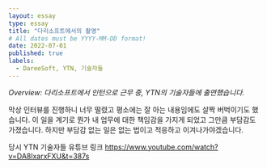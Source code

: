 ```yaml
---
layout: essay
type: essay
title: "다리소프트에서의 촬영"
# All dates must be YYYY-MM-DD format!
date: 2022-07-01
published: true
labels:
  - DareeSoft, YTN, 기술자들
---
```



*Overview: 다리소프트에서 인턴으로 근무 중, YTN의 기술자들에 출연했습니다.*

막상 인터뷰를 진행하니 너무 떨렸고 평소에는 잘 아는 내용임에도 살짝 버벅이기도 했습니다. 
이 일을 계기로 뭔가 내 업무에 대한 책임감을 가지게 되었고 그만큼 부담감도 가졌습니다.
하지만 부담감 없는 일은 없는 법이고 적응하고 이겨나가야겠습니다.

당시 YTN 기술자들 유튜브 링크
https://www.youtube.com/watch?v=DA8lxarxFXU&t=387s
